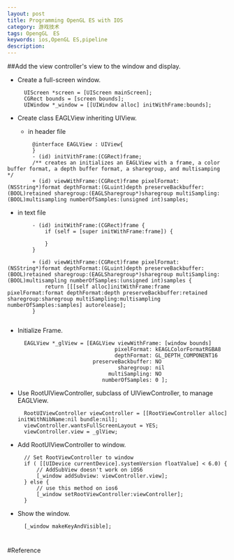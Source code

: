 ```yaml
---
layout: post
title: Programming OpenGL ES with IOS
category: 游戏技术
tags: OpengGL　ES
keywords: ios,OpenGL ES,pipeline
description: 
---
```

##Add the view controller's view to the window and display.
* Create a full-screen window.

        UIScreen *screen = [UIScreen mainScreen];
        CGRect bounds = [screen bounds];
        UIWindow *_window = [[UIWindow alloc] initWithFrame:bounds];
* Create class EAGLView inheriting UIView.

  * in header file
  
```
        @interface EAGLView : UIView{
        }
        - (id) initVithFrame:(CGRect)frame;
        /** creates an initializes an EAGLView with a frame, a color buffer format, a depth buffer format, a sharegroup, and multisamping */
        + (id) viewWithFrame:(CGRect)frame pixelFormat:(NSString*)format depthFormat:(GLuint)depth preserveBackbuffer:(BOOL)retained sharegroup:(EAGLSharegroup*)sharegroup multiSampling:(BOOL)multisampling numberOfSamples:(unsigned int)samples;
```
  * in text file
  
```
        - (id) initWithFrame:(CGRect)frame {
        	if (self = [super initWithFrame:frame]) {
            	
        	}
        }
        
        + (id) viewWithFrame:(CGRect)frame pixelFormat:(NSString*)format depthFormat:(GLuint)depth preserveBackbuffer:(BOOL)retained sharegroup:(EAGLSharegroup*)sharegroup multiSampling:(BOOL)multisampling numberOfSamples:(unsigned int)samples {
        	return [[[self alloc]initWithFrame:frame pixelFormat:format depthFormat:depth preserveBackbuffer:retained sharegroup:sharegroup multiSampling:multisampling numberOfSamples:samples] autorelease];
        }
        
```
    
* Initialize Frame.

        EAGLView *_glView = [EAGLView viewWithFrame: [window bounds]
                                     pixelFormat: kEAGLColorFormatRGBA8
                                     depthFormat: GL_DEPTH_COMPONENT16
                              preserveBackbuffer: NO
                                      sharegroup: nil
                                   multiSampling: NO
                                 numberOfSamples: 0 ];
* Use RootUIViewController, subclass of UIViewController, to manage EAGLView.

        RootUIViewController viewController = [[RootViewController alloc] initWithNibName:nil bundle:nil];
        viewController.wantsFullScreenLayout = YES;
        viewController.view = _glView;
* Add RootUIViewController to window.

        // Set RootViewController to window
        if ( [[UIDevice currentDevice].systemVersion floatValue] < 6.0) {
        	// AddSubView doesn't work on iOS6
        	[_window addSubview: viewController.view];
        } else {
        	// use this method on ios6
        	[_window setRootViewController:viewController];
        }
    
* Show the window.

        [_window makeKeyAndVisible];

#
#Reference
